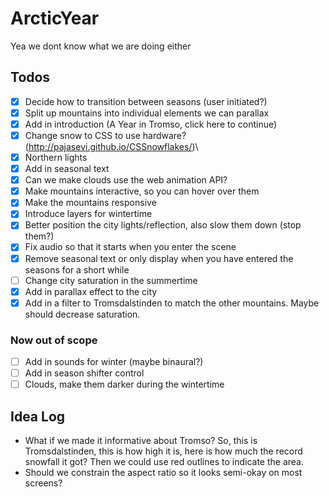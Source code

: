 # ArcticYear


Yea we dont know what we are doing either


## Todos
- [x] Decide how to transition between seasons (user initiated?)
- [x] Split up mountains into individual elements we can parallax
- [x] Add in introduction (A Year in Tromso, click here to continue)
- [x] Change snow to CSS to use hardware? (http://pajasevi.github.io/CSSnowflakes/)\
- [x] Northern lights
- [x] Add in seasonal text
- [x] Can we make clouds use the web animation API?
- [x] Make mountains interactive, so you can hover over them
- [x] Make the mountains responsive
- [x] Introduce layers for wintertime
- [x] Better position the city lights/reflection, also slow them down (stop them?)
- [x] Fix audio so that it starts when you enter the scene
- [x] Remove seasonal text or only display when you have entered the seasons for a short while
- [ ] Change city saturation in the summertime
- [x] Add in parallax effect to the city
- [x] Add in a filter to Tromsdalstinden to match the other mountains. Maybe should decrease saturation. 

### Now out of scope
- [ ] Add in sounds for winter (maybe binaural?)
- [ ] Add in season shifter control
- [ ] Clouds, make them darker during the wintertime

## Idea Log
- What if we made it informative about Tromso? So, this is Tromsdalstinden, this is how high it is, here is how much the record snowfall it got? Then we could use red outlines to indicate the area.
- Should we constrain the aspect ratio so it looks semi-okay on most screens?
